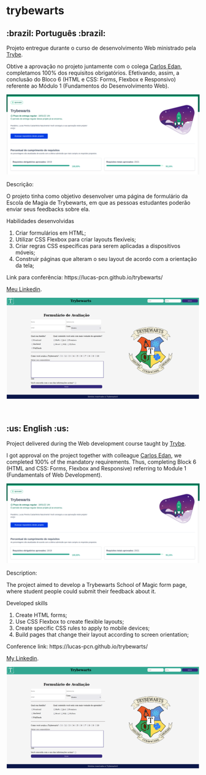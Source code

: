 # trybewarts

<h2>:brazil: Português :brazil:</h2>

<p>Projeto entregue durante o curso de desenvolvimento Web ministrado pela <a href="https://www.betrybe.com" targe="_blank" rel="nofollow">Trybe</a>.</p>

<p>Obtive a aprovação no projeto juntamente com o colega <a href="https://github.com/CarlosEdan" target="_blank" rel="external">Carlos Edan</a>, completamos 100% dos requisitos obrigatórios. Efetivando, assim, a conclusão do Bloco 6 (HTML e CSS: Forms, Flexbox e Responsivo) referente ao Módulo 1 (Fundamentos do Desenvolvimento Web).</p>

![Minha nota no projeto](./nota.png)

<p>Descrição:</p> 

<p>O projeto tinha como objetivo desenvolver uma página de formulário da Escola de Magia de Trybewarts, em que as pessoas estudantes poderão enviar seus feedbacks sobre ela.</p>

<p>Habilidades desenvolvidas</p>
<ol>
<li>Criar formulários em HTML;</li>
<li>Utilizar CSS Flexbox para criar layouts flexíveis;</li>
<li>Criar regras CSS específicas para serem aplicadas a dispositivos móveis;</li>
<li>Construir páginas que alteram o seu layout de acordo com a orientação da tela;</li>
</ol>

<p>Link para conferência: https://lucas-pcn.github.io/trybewarts/</p>

<p><a href="https://www.linkedin.com/in/lucas-pereira-castanheira-nascimento-238355190/" targe="_blank" rel="nofollow">Meu Linkedin</a>.</p>

![Prévia da página](./preview.png)

<br>

<h2>:us: English :us:</h2>

<p>Project delivered during the Web development course taught by <a href="https://www.betrybe.com" targe="_blank" rel="nofollow">Trybe</a>.</p>

<p>I got approval on the project together with colleague <a href="https://github.com/CarlosEdan" target="_blank" rel="external">Carlos Edan</a>, we completed 100% of the mandatory requirements. Thus, completing Block 6 (HTML and CSS: Forms, Flexbox and Responsive) referring to Module 1 (Fundamentals of Web Development).</p>

![Minha nota no projeto](./nota.png)

<p>Description:</p>

<p>The project aimed to develop a Trybewarts School of Magic form page, where student people could submit their feedback about it.</p>

<p>Developed skills</p>
<ol>
<li>Create HTML forms;</li>
<li>Use CSS Flexbox to create flexible layouts;</li>
<li>Create specific CSS rules to apply to mobile devices;</li>
<li>Build pages that change their layout according to screen orientation;</li>
</ol>

<p>Conference link: https://lucas-pcn.github.io/trybewarts/</p>

<p><a href="https://www.linkedin.com/in/lucas-pereira-castanheira-nascimento-238355190/" targe="_blank" rel="nofollow">My Linkedin</a>.</p>

![Preview of the page](./preview.png)


